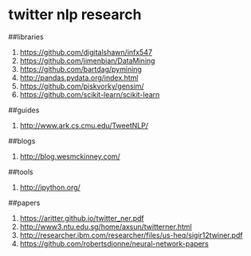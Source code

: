 # twitter nlp research

##libraries
1. https://github.com/digitalshawn/infx547
2. https://github.com/jimenbian/DataMining
3. https://github.com/bartdag/pymining
4. http://pandas.pydata.org/index.html
5. https://github.com/piskvorky/gensim/
6. https://github.com/scikit-learn/scikit-learn

##guides
1. http://www.ark.cs.cmu.edu/TweetNLP/

##blogs
1. http://blog.wesmckinney.com/

##tools
1. http://ipython.org/

##papers
1. https://aritter.github.io/twitter_ner.pdf
2. http://www3.ntu.edu.sg/home/axsun/twitterner.html
3. http://researcher.ibm.com/researcher/files/us-heq/sigir12twiner.pdf
4. https://github.com/robertsdionne/neural-network-papers

